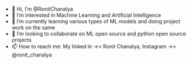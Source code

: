 - 👋 Hi, I’m @RonitChanalya
- 👀 I’m interested in Machine Learning and Artificial Intelligence
- 🌱 I’m currently learning various types of ML models and doing project work on the same
- 💞️ I’m looking to collaborate on ML open source and python open source projects
- 📫 How to reach me: My linked in ->> Ronit Chanalya, Instagram ->> @ronit_chanalya

